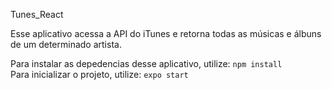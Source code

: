 Tunes_React

Esse aplicativo acessa a API do iTunes e retorna todas as músicas e álbuns de um determinado artista.

Para instalar as depedencias desse aplicativo, utilize: `npm install` <br>
Para inicializar o projeto, utilize: `expo start`
